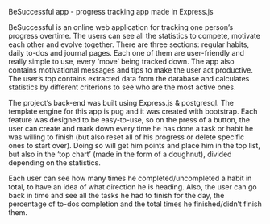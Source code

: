 BeSuccessful app - progress tracking app made in Express.js

BeSuccessful is an online web application for tracking one person’s progress overtime. The users can see all the statistics to compete, motivate each other and evolve together. 
There are three sections: regular habits, daily to-dos and journal pages. Each one of them are user-friendly and really simple to use, every ‘move’ being tracked down. The app also contains motivational messages and tips to make the user act productive.
The user’s top contains extracted data from the database and calculates statistics by different criterions to see who are the most active ones.

The project’s back-end was built using Express.js & postgresql. The template engine for this app is pug and it was created with bootstrap. Each feature was designed to be easy-to-use, so on the press of a button, the user can create and mark down every time he has done a task or habit he was willing to finish (but also reset all of his progress or delete specific ones to start over). Doing so will get him points and place him in the top list, but also in the ‘top chart’ (made in the form of a doughnut), divided depending on the statistics. 

Each user can see how many times he completed/uncompleted a habit in total, to have an idea of what direction he is heading. Also, the user can go back in time and see all the tasks he had to finish for the day, the percentage of to-dos completion and the total times he finished/didn’t finish them. 
